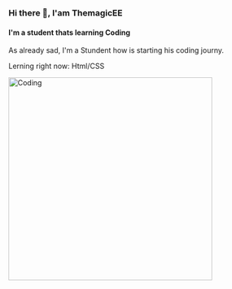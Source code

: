 ### Hi there 👋, I'am ThemagicEE
#### I'm a student thats learning Coding
As already sad, I'm a Stundent how is starting his coding journy.

Lerning right now: Html/CSS

<img align="left" alt="Coding" width="400" src="https://media.tenor.com/i3lImBg2UEQAAAAd/scaler-create-impact.gif">







